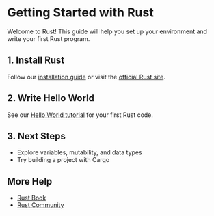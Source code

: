 # Getting Started with Rust

Welcome to Rust! This guide will help you set up your environment and write your first Rust program.

## 1. Install Rust
Follow our [installation guide](../02-installation/README.md) or visit the [official Rust site](https://www.rust-lang.org/tools/install).

## 2. Write Hello World
See our [Hello World tutorial](../03-hello-world/README.md) for your first Rust code.

## 3. Next Steps
- Explore variables, mutability, and data types
- Try building a project with Cargo

## More Help
- [Rust Book](https://doc.rust-lang.org/book/)
- [Rust Community](https://www.rust-lang.org/community)
